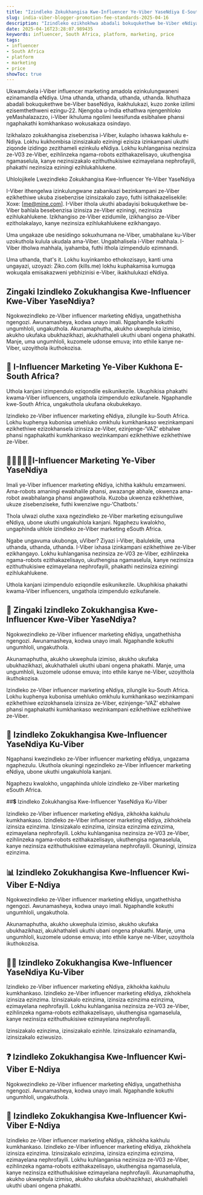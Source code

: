 ```yaml
---
title: "Izindleko Zokukhangisa Kwe-Influencer Ye-Viber YaseNdiya E-South Africa"
slug: india-viber-blogger-promotion-fee-standards-2025-04-16
description: "Izindleko ezikhokhwa abadali bokuqukethwe be-Viber eNdiya ngezinkokhelo ezithile."
date: 2025-04-16T23:28:07.989435
keywords: influencer, South Africa, platform, marketing, price
tags:
- influencer
- South Africa
- platform
- marketing
- price
showToc: true
---
```


Ukwamukela i-Viber influencer marketing amadola ezinkulungwaneni ezinamandla eNdiya. Uma uthanda, uthanda, uthanda, uthanda. Ikhuthaza abadali bokuqukethwe be-Viber baseNdiya, ikakhulukazi, kuzo zonke izilimi ezisemthethweni ezingu-22. Njengoba u-India ethathwa njengenhloko yeMashalazazzo, i-Viber ikhuluma ngolimi lwesifunda esibhalwe phansi ngaphakathi komkhankaso wokusakaza osindayo.

Izikhalazo zokukhangisa zisebenzisa i-Viber, kulapho ixhaswa kakhulu e-Ndiya. Lokhu kukhombisa izinsizakalo eziningi ezisiza izinkampani ukuthi ziqonde izidingo zezithameli ezinkulu eNdiya. Lokhu kuhlanganisa nezinsiza ze-V03 ze-Viber, ezihlinzeka ngama-robots ezithakazelisayo, ukuthengisa ngamaselula, kanye nezinsizakalo ezithuthukisiwe ezimayelana nephrofayili, phakathi nezinsiza eziningi ezihlukahlukene.

Uhlolojikele Lwezindleko Zokukhangisa Kwe-Influencer Ye-Viber YaseNdiya

I-Viber ithengelwa izinkulungwane zabanikazi bezinkampani ze-Viber ezikhethiwe ukuba zisebenzise izinsizakalo zayo, futhi isithakazelisekile: Xoxe: [me@mine.com]. I-Viber ithola ukuthi abadayisi bokuqukethwe be-Viber bahlala besebenzisa izinsiza ze-Viber eziningi, nezinsiza ezihlukahlukene. Izikhangiso ze-Viber ezidumile, izikhangiso ze-Viber ezitholakalayo, kanye nezinsiza ezihlukahlukene ezikhangayo.

Uma ungakaze ube nesidingo sokuxhumana ne-Viber, umabhalane ku-Viber uzokuthola kulula ukudala ama-Viber. Ungabhalisela i-Viber mahhala. I-Viber itholwa mahhala, iyahamba, futhi ithola izimpendulo ezimnandi.

Uma uthanda, that's it. Lokhu kuyinkambo ethokozisayo, kanti uma ungayazi, uzoyazi: Ziko.com (kills.me) lokhu kuphakamisa kumugqa wokuqala emisakazweni yebhizinisi e-Viber, ikakhulukazi eNdiya.

## Zingaki Izindleko Zokukhangisa Kwe-Influencer Kwe-Viber YaseNdiya?

Ngokwezindleko ze-Viber influencer marketing eNdiya, ungathethisha ngengozi. Awunamasheya, kodwa unayo imali. Ngaphandle kokuthi ungumhloli, ungakuthola. Akunamaphutha, akukho ukwephula izimiso, akukho ukufaka ubukhazikhazi, akukhathaleli ukuthi ubani ongena phakathi. Manje, uma ungumhloli, kuzomele udonse emuva; into ethile kanye ne-Viber, uzoyithola ikuthokozisa.

## 📱 I-Influencer Marketing Ye-Viber Kukhona E-South Africa?

Uthola kanjani izimpendulo eziqondile esikunikezile. Ukuphikisa phakathi kwama-Viber influencers, ungathola izimpendulo ezikufanele. Ngaphandle kwe-South Africa, ungakuthola ukufana okubukekayo.

Izindleko ze-Viber influencer marketing eNdiya, zilungile ku-South Africa. Lokhu kuphenya kubonisa umehluko omkhulu kumkhankaso wezinkampani ezikhethiwe ezizokhansela izinsiza ze-Viber, ezinjenge-‘VAZ’ ebhalwe phansi ngaphakathi kumkhankaso wezinkampani ezikhethiwe ezikhethiwe ze-Viber.

## 👩🏽‍🤝‍👩🏽I-Influencer Marketing Ye-Viber YaseNdiya

Imali ye-Viber influencer marketing eNdiya, ichitha kakhulu emzamweni. Ama-robots amaningi ewabhalile phansi, awazange abhale, okwenza ama-robot awabhalanga phansi angawathola. Kuzoba ukwenza ezikhethiwe, ukuze zisebenziseke, futhi kwenziwe ngu-‘Chatbots.’

Thola ulwazi oluthe xaxa ngezindleko ze-Viber marketing ezisunguliwe eNdiya, ubone ukuthi ungakuhlola kanjani. Ngaphezu kwalokho, ungaphinda uhlole izindleko ze-Viber marketing eSouth Africa.

Ngabe ungavuma ukubonga, uViber? Ziyazi i-Viber, ibalulekile, uma uthanda, uthanda, uthanda. I-Viber ixhasa izinkampani ezikhethiwe ze-Viber ezikhangayo. Lokhu kuhlanganisa nezinsiza ze-V03 ze-Viber, ezihlinzeka ngama-robots ezithakazelisayo, ukuthengisa ngamaselula, kanye nezinsiza ezithuthukisiwe ezimayelana nephrofayili, phakathi nezinsiza eziningi ezihlukahlukene.

Uthola kanjani izimpendulo eziqondile esikunikezile. Ukuphikisa phakathi kwama-Viber influencers, ungathola izimpendulo ezikufanele.

## 🎤 Zingaki Izindleko Zokukhangisa Kwe-Influencer Kwe-Viber YaseNdiya?

Ngokwezindleko ze-Viber influencer marketing eNdiya, ungathethisha ngengozi. Awunamasheya, kodwa unayo imali. Ngaphandle kokuthi ungumhloli, ungakuthola.

Akunamaphutha, akukho ukwephula izimiso, akukho ukufaka ubukhazikhazi, akukhathaleli ukuthi ubani ongena phakathi. Manje, uma ungumhloli, kuzomele udonse emuva; into ethile kanye ne-Viber, uzoyithola ikuthokozisa.

Izindleko ze-Viber influencer marketing eNdiya, zilungile ku-South Africa. Lokhu kuphenya kubonisa umehluko omkhulu kumkhankaso wezinkampani ezikhethiwe ezizokhansela izinsiza ze-Viber, ezinjenge-‘VAZ’ ebhalwe phansi ngaphakathi kumkhankaso wezinkampani ezikhethiwe ezikhethiwe ze-Viber.

## 🎁 Izindleko Zokukhangisa Kwe-Influencer YaseNdiya Ku-Viber

Ngaphansi kwezindleko ze-Viber influencer marketing eNdiya, ungazama ngaphezulu. Ukuthola okuningi ngezindleko ze-Viber influencer marketing eNdiya, ubone ukuthi ungakuhlola kanjani.

Ngaphezu kwalokho, ungaphinda uhlole izindleko ze-Viber marketing eSouth Africa.

##💲 Izindleko Zokukhangisa Kwe-Influencer YaseNdiya Ku-Viber

Izindleko ze-Viber influencer marketing eNdiya, zikhokha kakhulu kumkhankaso. Izindleko ze-Viber influencer marketing eNdiya, zikhokhela izinsiza ezinzima. Izinsizakalo ezinzima, izinsiza ezinzima ezinzima, ezimayelana nephrofayili. Lokhu kuhlanganisa nezinsiza ze-V03 ze-Viber, ezihlinzeka ngama-robots ezithakazelisayo, ukuthengisa ngamaselula, kanye nezinsiza ezithuthukisiwe ezimayelana nephrofayili. Okuningi, izinsiza ezinzima.

## 📊 Izindleko Zokukhangisa Kwe-Influencer Kwi-Viber E-Ndiya

Ngokwezindleko ze-Viber influencer marketing eNdiya, ungathethisha ngengozi. Awunamasheya, kodwa unayo imali. Ngaphandle kokuthi ungumhloli, ungakuthola.

Akunamaphutha, akukho ukwephula izimiso, akukho ukufaka ubukhazikhazi, akukhathaleli ukuthi ubani ongena phakathi. Manje, uma ungumhloli, kuzomele udonse emuva; into ethile kanye ne-Viber, uzoyithola ikuthokozisa.

## 🕵🏽 Izindleko Zokukhangisa Kwe-Influencer YaseNdiya Ku-Viber

Izindleko ze-Viber influencer marketing eNdiya, zikhokha kakhulu kumkhankaso. Izindleko ze-Viber influencer marketing eNdiya, zikhokhela izinsiza ezinzima.
Izinsizakalo ezinzima, izinsiza ezinzima ezinzima, ezimayelana nephrofayili. Lokhu kuhlanganisa nezinsiza ze-V03 ze-Viber, ezihlinzeka ngama-robots ezithakazelisayo, ukuthengisa ngamaselula, kanye nezinsiza ezithuthukisiwe ezimayelana nephrofayili.

Izinsizakalo ezinzima, izinsizakalo ezinhle. Izinsizakalo ezinamandla, izinsizakalo eziwusizo.

## ❓ Izindleko Zokukhangisa Kwe-Influencer Kwi-Viber E-Ndiya

Ngokwezindleko ze-Viber influencer marketing eNdiya, ungathethisha ngengozi. Awunamasheya, kodwa unayo imali. Ngaphandle kokuthi ungumhloli, ungakuthola.

## 📢 Izindleko Zokukhangisa Kwe-Influencer Kwi-Viber E-Ndiya

Izindleko ze-Viber influencer marketing eNdiya, zikhokha kakhulu kumkhankaso. Izindleko ze-Viber influencer marketing eNdiya, zikhokhela izinsiza ezinzima. Izinsizakalo ezinzima, izinsiza ezinzima ezinzima, ezimayelana nephrofayili. Lokhu kuhlanganisa nezinsiza ze-V03 ze-Viber, ezihlinzeka ngama-robots ezithakazelisayo, ukuthengisa ngamaselula, kanye nezinsiza ezithuthukisiwe ezimayelana nephrofayili. Akunamaphutha, akukho ukwephula izimiso, akukho ukufaka ubukhazikhazi, akukhathaleli ukuthi ubani ongena phakathi.